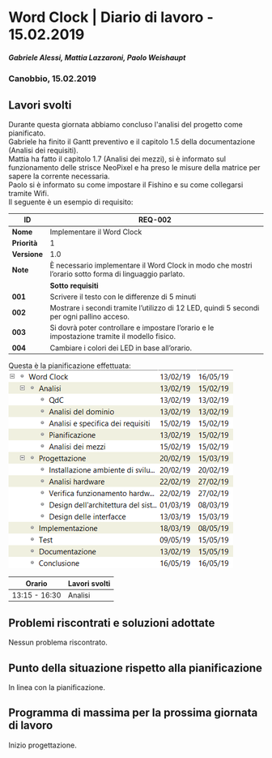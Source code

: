 # Word Clock | Diario di lavoro - 15.02.2019
##### Gabriele Alessi, Mattia Lazzaroni, Paolo Weishaupt
### Canobbio, 15.02.2019

## Lavori svolti
Durante questa giornata abbiamo concluso l'analisi del progetto come pianificato.  
Gabriele ha finito il Gantt preventivo e il capitolo 1.5 della documentazione (Analisi dei requisiti).  
Mattia ha fatto il capitolo 1.7 (Analisi dei mezzi), si è informato sul funzionamento delle strisce NeoPixel e ha preso le misure della matrice per sapere la corrente necessaria.  
Paolo si è informato su come impostare il Fishino e su come collegarsi tramite Wifi.  
Il seguente è un esempio di requisito:

|ID  |REQ-002                                         |
|----|------------------------------------------------|
|**Nome**    |Implementare il Word Clock |
|**Priorità**|1                     |
|**Versione**|1.0                   |
|**Note**    |È necessario implementare il Word Clock in modo che mostri l’orario sotto forma di linguaggio parlato.|
|            |**Sotto requisiti** |
|**001**      | Scrivere il testo con le differenze di 5 minuti  |
|**002**      | Mostrare i secondi tramite l’utilizzo di 12 LED, quindi 5 secondi per ogni pallino acceso.               |
|**003**      | Si dovrà poter controllare e impostare l’orario e le impostazione tramite il modello fisico.         |
|**004**| Cambiare i colori dei LED in base all’orario. |

Questa è la pianificazione effettuata: 
![Gantt](img/Pianificazione.png)

| Orario | Lavori svolti |
| - | - |
|13:15 - 16:30 | Analisi |

##  Problemi riscontrati e soluzioni adottate
Nessun problema riscontrato.
##  Punto della situazione rispetto alla pianificazione
In linea con la pianificazione.
## Programma di massima per la prossima giornata di lavoro
Inizio progettazione.